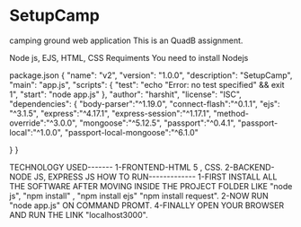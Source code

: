# SetupCamp
camping ground web application
This is an QuadB assignment.

Node js, EJS, HTML, CSS
Requiments
You need to install Nodejs

package.json
{
  "name": "v2",
  "version": "1.0.0",
  "description": "SetupCamp",
  "main": "app.js",
  "scripts": {
    "test": "echo \"Error: no test specified\" && exit 1",
	  "start": "node app.js"
  },
  "author": "harshit",
  "license": "ISC",
  "dependencies": {
	"body-parser":"^1.19.0",
	"connect-flash":"^0.1.1",
	"ejs": "^3.1.5",
	"express":"^4.17.1",
	"express-session":"^1.17.1",
	"method-override":"^3.0.0",
	"mongoose":"^5.12.5",
	"passport":"^0.4.1",
	"passport-local":"^1.0.0",
	"passport-local-mongoose":"^6.1.0"
	
}
}

TECHNOLOGY USED-------
1-FRONTEND-HTML 5 , CSS.
2-BACKEND- NODE JS, EXPRESS JS
HOW TO RUN-------------
1-FIRST INSTALL ALL THE SOFTWARE AFTER MOVING INSIDE THE PROJECT FOLDER LIKE "node js", "npm install" , "npm install ejs" "npm install request".
2-NOW RUN "node app.js" ON COMMAND PROMT.
4-FINALLY OPEN YOUR BROWSER AND RUN THE LINK "localhost3000".
